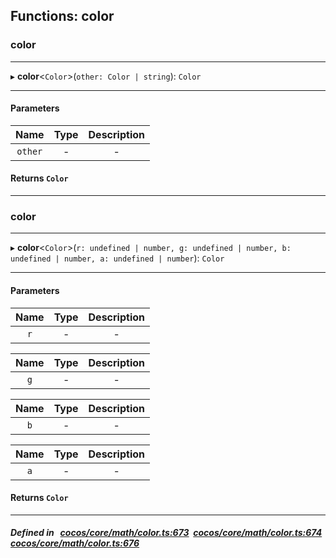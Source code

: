 ## Functions: color

### color


___
▸ **color**<`Color`\>(`other: Color | string`): `Color`
___


#### Parameters

| Name | Type | Description |
| :------: | :------: | :------: |
| `other` | - | - |


#### Returns `Color` 
___

### color


___
▸ **color**<`Color`\>(`r: undefined | number, g: undefined | number, b: undefined | number, a: undefined | number`): `Color`
___


#### Parameters

| Name | Type | Description |
| :------: | :------: | :------: |
| `r` | - | - |

| Name | Type | Description |
| :------: | :------: | :------: |
| `g` | - | - |

| Name | Type | Description |
| :------: | :------: | :------: |
| `b` | - | - |

| Name | Type | Description |
| :------: | :------: | :------: |
| `a` | - | - |


#### Returns `Color` 
___


##### Defined in &nbsp;   [cocos/core/math/color.ts:673](https://github.com/cocos-creator/engine/blob/c7bf6b8a9/cocos/core/math/color.ts#L673)&nbsp;   [cocos/core/math/color.ts:674](https://github.com/cocos-creator/engine/blob/c7bf6b8a9/cocos/core/math/color.ts#L674)&nbsp;   [cocos/core/math/color.ts:676](https://github.com/cocos-creator/engine/blob/c7bf6b8a9/cocos/core/math/color.ts#L676)&nbsp;
